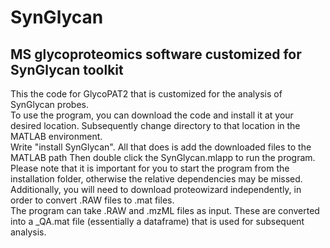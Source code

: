 # SynGlycan
## MS glycoproteomics software customized for SynGlycan toolkit
This the code for GlycoPAT2 that is customized for the analysis of SynGlycan probes.\
To use the program, you can download the code and install it at your desired location.
Subsequently change directory to that location in the MATLAB environment.\
Write "install SynGlycan". All that does is add the downloaded files to the MATLAB path
Then double click the SynGlycan.mlapp to run the program.\
Please note that it is important for you to start the program from the installation folder, otherwise the relative dependencies may be missed. Additionally, you will need to download proteowizard independently, in order to convert .RAW files to .mat files.\
The program can take .RAW and .mzML files as input. These are converted into a _QA.mat file (essentially a dataframe) that is used for subsequent analysis.
